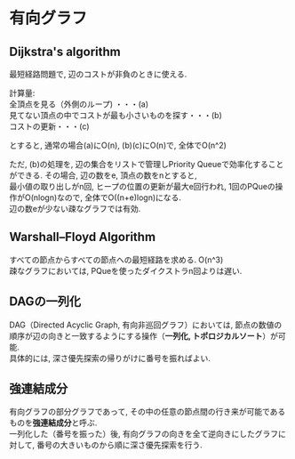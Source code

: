 # 有向グラフ

## Dijkstra's algorithm

最短経路問題で, 辺のコストが非負のときに使える.

計算量:  
全頂点を見る（外側のループ) ・・・(a)  
見てない頂点の中でコストが最も小さいものを探す・・・(b)  
コストの更新・・・(c)  

とすると, 通常の場合(a)にO(n), (b)(c)にO(n)で, 全体でO(n^2)  

ただ, (b)の処理を, 辺の集合をリストで管理しPriority Queueで効率化することができる. その場合, 辺の数をe, 頂点の数をnとすると,  
最小値の取り出しがn回, ヒープの位置の更新が最大e回行われ, 1回のPQueの操作がO(nlogn)なので, 全体でO((n+e)logn)になる.  
辺の数eが少ない疎なグラフでは有効.

## Warshall–Floyd Algorithm

すべての節点からすべての節点への最短経路を求める. O(n^3)  
疎なグラフにおいては, PQueを使ったダイクストラn回よりは遅い.  

## DAGの一列化

DAG（Directed Acyclic Graph, 有向非巡回グラフ）においては, 節点の数値の順序が辺の向きと一致するようにする操作（**一列化, トポロジカルソート**）が可能.  
具体的には, 深さ優先探索の帰りがけに番号を振ればよい.

## 強連結成分

有向グラフの部分グラフであって, その中の任意の節点間の行き来が可能であるものを**強連結成分**と呼ぶ.  
一列化した（番号を振った）後, 有向グラフの向きを全て逆向きにしたグラフに対して, 番号の大きいものから順に深さ優先探索を行う.
